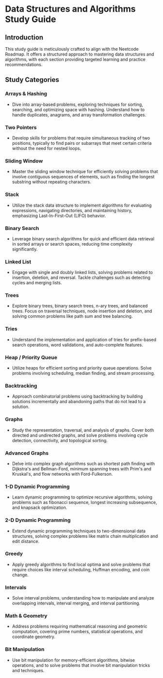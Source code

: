 
# Data Structures and Algorithms Study Guide

## Introduction
This study guide is meticulously crafted to align with the Neetcode Roadmap. It offers a structured approach to mastering data structures and algorithms, with each section providing targeted learning and practice recommendations.

## Study Categories

### Arrays & Hashing
  - Dive into array-based problems, exploring techniques for sorting, searching, and optimizing space with hashing. Understand how to handle duplicates, anagrams, and array transformation challenges.

### Two Pointers
  - Develop skills for problems that require simultaneous tracking of two positions, typically to find pairs or subarrays that meet certain criteria without the need for nested loops.

### Sliding Window
  - Master the sliding window technique for efficiently solving problems that involve contiguous sequences of elements, such as finding the longest substring without repeating characters.

### Stack
  - Utilize the stack data structure to implement algorithms for evaluating expressions, navigating directories, and maintaining history, emphasizing Last-In-First-Out (LIFO) behavior.

### Binary Search
  - Leverage binary search algorithms for quick and efficient data retrieval in sorted arrays or search spaces, reducing time complexity significantly.

### Linked List
  - Engage with single and doubly linked lists, solving problems related to insertion, deletion, and reversal. Tackle challenges such as detecting cycles and merging lists.

### Trees
  - Explore binary trees, binary search trees, n-ary trees, and balanced trees. Focus on traversal techniques, node insertion and deletion, and solving common problems like path sum and tree balancing.

### Tries
  - Understand the implementation and application of tries for prefix-based search operations, word validations, and auto-complete features.

### Heap / Priority Queue
  - Utilize heaps for efficient sorting and priority queue operations. Solve problems involving scheduling, median finding, and stream processing.

### Backtracking
  - Approach combinatorial problems using backtracking by building solutions incrementally and abandoning paths that do not lead to a solution.

### Graphs
  - Study the representation, traversal, and analysis of graphs. Cover both directed and undirected graphs, and solve problems involving cycle detection, connectivity, and topological sorting.

### Advanced Graphs
  - Delve into complex graph algorithms such as shortest path finding with Dijkstra's and Bellman-Ford, minimum spanning trees with Prim's and Kruskal's, and flow networks with Ford-Fulkerson.

### 1-D Dynamic Programming
  - Learn dynamic programming to optimize recursive algorithms, solving problems such as fibonacci sequence, longest increasing subsequence, and knapsack optimization.

### 2-D Dynamic Programming
  - Extend dynamic programming techniques to two-dimensional data structures, solving complex problems like matrix chain multiplication and edit distance.

### Greedy
  - Apply greedy algorithms to find local optima and solve problems that require choices like interval scheduling, Huffman encoding, and coin change.

### Intervals
  - Solve interval problems, understanding how to manipulate and analyze overlapping intervals, interval merging, and interval partitioning.

### Math & Geometry
  - Address problems requiring mathematical reasoning and geometric computation, covering prime numbers, statistical operations, and coordinate geometry.

### Bit Manipulation
  - Use bit manipulation for memory-efficient algorithms, bitwise operations, and to solve problems that involve bit manipulation tricks and techniques.
